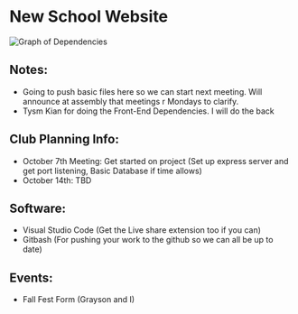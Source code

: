 # New School Website
![Graph of Dependencies](https://i.imgur.com/ptNXrkC.png)

Notes:
---------------------------
- Going to push basic files here so we can start next meeting. Will announce at assembly that meetings r Mondays to clarify.
- Tysm Kian for doing the Front-End Dependencies. I will do the back

Club Planning Info:
---------------------------
- October 7th Meeting: Get started on project (Set up express server and get port listening, Basic Database if time allows)
- October 14th: TBD

Software:
-----------------------------
- Visual Studio Code (Get the Live share extension too if you can)
- Gitbash (For pushing your work to the github so we can all be up to date)


Events:
----------------------
- Fall Fest Form (Grayson and I)
